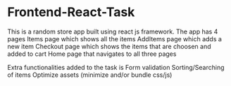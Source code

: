 # Frontend-React-Task
 This is a random store app built using react js framework.
 The app has 4 pages
  Items page which shows all the items
  AddItems page which adds a new item
  Checkout page which shows the items that are choosen and added to cart
  Home page that navigates to all three pages
  
 Extra functionalities added to the task is 
  Form validation 
  Sorting/Searching of items
  Optimize assets (minimize and/or bundle css/js)
